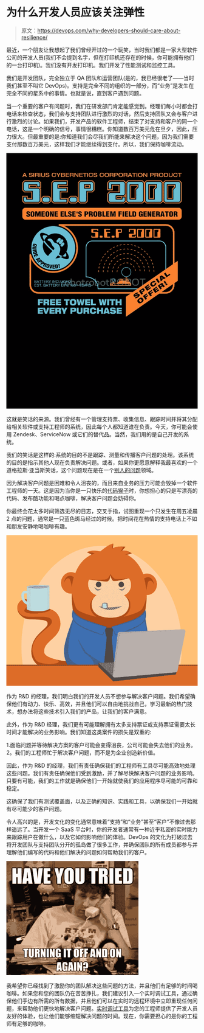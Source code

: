 # 为什么开发人员应该关注弹性

> 原文：<https://devops.com/why-developers-should-care-about-resilience/>

最近，一个朋友让我想起了我们曾经开过的一个玩笑，当时我们都是一家大型软件公司的开发人员(我们不会提到名字，但在打印机还存在的时候，你可能拥有他们的一台打印机)。我们没有开发打印机。我们开发了性能测试和监控工具。

我们是开发团队，完全独立于 QA 团队和运营团队(是的，我已经很老了——当时我们甚至不叫它 DevOps)。支持是完全不同的组织的一部分，而“业务”是发生在完全不同的星系中的事情。也就是说，直到客户遇到问题。

当一个重要的客户有问题时，我们在研发部门肯定能感觉到。经理们每小时都会打电话来检查状态，我们会与支持团队进行激烈的对话，然后支持团队又会与客户进行激烈的讨论。如果我们，开发产品的软件工程师，结束了对支持和客户的同一个电话，这是一个明确的信号，事情很糟糕。你知道数百万美元危在旦夕，因此，压力很大。但最重要的是:你知道我们会尽我们所能来解决这个问题，因为我们需要支付那数百万美元，这样我们才能继续得到支付。所以，我们保持咖啡流动。

![](img/1fc08dab4d3035aae9efc34ed4307c01.png)

这就是笑话的来源。我们曾经有一个管理支持票、收集信息、跟踪时间并将其分配给相关软件或支持工程师的系统，因此每个人都知道谁在负责。今天，你可能会使用 Zendesk、ServiceNow 或它们的替代品。当然，我们用的是自己开发的系统。

我们的笑话是这样的:系统的目的不是跟踪、测量和传播客户问题的处理。该系统的目的是指示其他人现在负责解决问题。或者，如果你更愿意解释我最喜欢的一个道格拉斯·亚当斯笑话，这个问题现在是在一个[别人的问题](https://en.wikipedia.org/wiki/Somebody_else%27s_problem)领域。

因为解决客户问题是困难和令人沮丧的，而且来自业务的压力可能会毁掉一个软件工程师的一天。这是因为当你是一只快乐的[代码猴子](https://www.youtube.com/watch?v=qYodWEKCuGg)时，你想担心的只是写漂亮的代码、发布酷功能和喝点咖啡，解决客户问题会妨碍你。

你最终会花太多时间筛选无尽的日志，交叉手指，试图重现一个只发生在周五凌晨 2 点的问题，通常是一只蓝色斑马经过的时候。把时间花在热情的支持电话上不如和朋友安静地喝咖啡有趣。

![](img/d69ad3f2aef5dfbe52b0107b01159029.png)

作为 R&D 的经理，我们明白我们的开发人员不想参与解决客户问题。我们希望确保他们有动力、快乐、高效，并且他们可以自由地挑战自己，学习最新的热门技术，想办法将这些技术引入我们的产品，让我们的客户满意。

此外，作为 R&D 经理，我们更有可能理解拥有太多支持票证或支持票证需要太长时间才能解决的业务影响。我们知道这类案件的损失是双重的:

1.面临问题并等待解决方案的客户可能会变得沮丧，公司可能会失去他们的业务。
2。我们的工程师忙于解决客户问题，而不是为企业创造新价值。

因此，作为 R&D 的经理，我们有责任确保我们的工程师有工具尽可能高效地处理这些问题。我们有责任确保他们受到激励，并了解尽快解决客户问题的业务影响。只要有可能，我们的工作就是确保他们一开始就使我们的应用程序尽可能的可靠和稳定。

这确保了我们有测试覆盖面，以及正确的知识、实践和工具，以确保我们一开始就有尽可能少的客户问题。

令人高兴的是，开发文化的变化通常意味着“支持”和“业务”甚至“客户”不像过去那样遥远了。当开发一个 SaaS 平台时，你的开发者通常有一种近乎私密的实时能力来跟踪用户在做什么，以及它如何影响他们的体验。DevOps 的文化为打破过去将开发团队与支持团队分开的孤岛做了很多工作，并确保团队的所有成员都参与并理解他们编写的代码和他们解决的问题如何帮助我们的客户。

![](img/9cd6635484d2767c96acbdd00093b134.png)

我希望你已经找到了激励你的团队解决这些问题的方法，并且他们有足够的时间喝咖啡。如果您和您的团队仍在苦苦挣扎，我们建议引入一个实时调试工具，通过确保他们手边有所需的所有数据，并且他们可以在实时的远程环境中立即重现任何问题，来帮助他们更快地解决客户问题。[实时调试工具](https://devops.com/?s=live%20debugging)为您的工程师提供了开发人员友好的体验，也让他们能够缩短解决问题的时间。现在，你需要担心的是你的工程师有足够的咖啡。